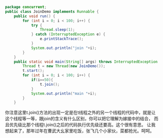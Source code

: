 
``` java
package concurrent;
public class JoinDemo implements Runnable {
	public void run() {
		for (int i = 0; i < 100; i++) {
			try {
				Thread.sleep(1);
			} catch (InterruptedException e) {
				e.printStackTrace();
			}
			System.out.println("join "+i);
		}
	}
	public static void main(String[] args) throws InterruptedException {
		Thread t = new Thread(new JoinDemo());
		t.start();
		for (int i = 0; i < 100; i++) {
			if(i==50){
				t.join();
			}
			System.out.println("main "+i);
		}
	}
```
你注意这里t.join()方法的出现一定是在t线程之外的另一个线程的代码中，就是让这个线程等一等，跟join的含义有什么区别，你可以把它理解为嫁接中的结合，
而且优先级比那个线程t.join()之后的代码执行优先级还要高。这个很有意思。
让我想起来了，那年过年在曹武大幺家里吃饭，张飞几个小家伙，菜都抢光。呵呵。
